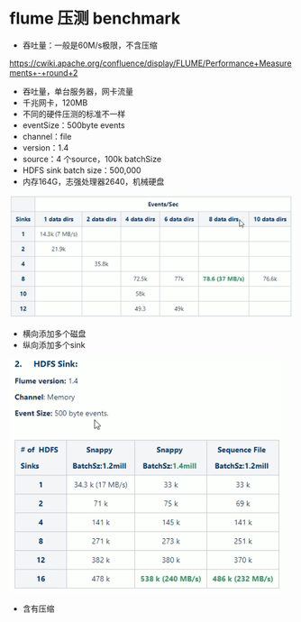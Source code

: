 # flume 压测 benchmark

- 吞吐量：一般是60M/s极限，不含压缩

https://cwiki.apache.org/confluence/display/FLUME/Performance+Measurements+-+round+2

- 吞吐量，单台服务器，网卡流量
- 千兆网卡，120MB
- 不同的硬件压测的标准不一样
- eventSize：500byte events
- channel：file
- version：1.4
- source：4 个source，100k batchSize
- HDFS sink batch size：500,000
- 内存164G，志强处理器2640，机械硬盘

![](../xx.project/07-在线教育项目/img/32.png) 

- 横向添加多个磁盘
- 纵向添加多个sink

![](../xx.project/07-在线教育项目/img/33.png) 

- 含有压缩

